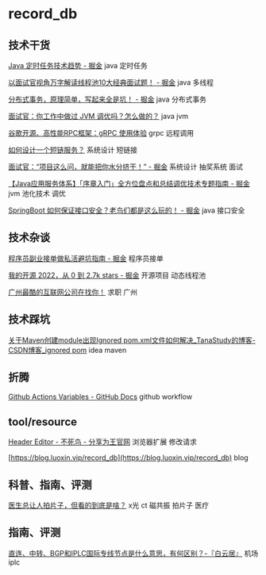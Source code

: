 # record_db

## 技术干货
[Java 定时任务技术趋势 - 掘金](https://juejin.cn/post/7127551400824799263)    java 定时任务

[以面试官视角万字解读线程池10大经典面试题！ - 掘金](https://juejin.cn/post/7137186083074703391)    java 多线程

[分布式事务，原理简单，写起来全是坑！ - 掘金](https://juejin.cn/post/7110762693732089886)    java 分布式事务

[面试官：你工作中做过 JVM 调优吗？怎么做的？](http://mp.weixin.qq.com/s?__biz=MzAwMTk4NjM1MA==&mid=2247509537&idx=1&sn=a114f2ae33c62cabdf0097a3ba7eacd1&chksm=9ad3bc60ada43576d24fa233fba0012ecd6528f347a69ca459357f9f25104d5cb4b570050cbb&mpshare=1&scene=23&srcid=1008rqDyDZTPs4l9Xvq000xr&sharer_sharetime=1675701393964&sharer_shareid=165d672b1d816e8d8948659a2949584f#rd)    java jvm

[谷歌开源、高性能RPC框架：gRPC 使用体验](http://mp.weixin.qq.com/s?__biz=MjM5ODYwMjI2MA==&mid=2649775909&idx=1&sn=59f293638c0a99eb543cc22dd2667403&chksm=becccc5e89bb4548bfa33f6686bcedc67325d0bb7f828e26a7a3b8da1a837ba9d7d98449a64b&mpshare=1&scene=23&srcid=0207xTh1cMDe52roIZHVq4BI&sharer_sharetime=1675779912011&sharer_shareid=165d672b1d816e8d8948659a2949584f#rd)    grpc 远程调用

[如何设计一个短链服务？](http://mp.weixin.qq.com/s?__biz=MzkwNjMwMTgzMQ==&mid=2247498211&idx=1&sn=8200f9b4a36f816aef78bd3c3a300997&chksm=c0e8210bf79fa81dea386078e0d0c120d8ee51800cde119a5f216e0a9df3d0c24deba5f45b82&mpshare=1&scene=23&srcid=0924VcnqEMyy9rO2e5Zi3Be6&sharer_sharetime=1675784604361&sharer_shareid=165d672b1d816e8d8948659a2949584f#rd)    系统设计 短链接

[面试官：“项目这么问，就能把你水分挤干！” - 掘金](https://juejin.cn/post/7196698315835064376)    系统设计 抽奖系统 面试

[【Java应用服务体系】「序章入门」全方位盘点和总结调优技术专题指南 - 掘金](https://juejin.cn/post/7190764134521110588)    jvm 池化技术 调优

[SpringBoot 如何保证接口安全？老鸟们都是这么玩的！ - 掘金](https://juejin.cn/post/7195355046065176631)    java 接口安全

## 技术杂谈
[程序员副业接单做私活避坑指南 - 掘金](https://juejin.cn/post/7195085041456644154)    程序员接单

[我的开源 2022，从 0 到 2.7k stars - 掘金](https://juejin.cn/post/7189878373542281274)    开源项目 动态线程池

[广州最酷的互联网公司在找你！](http://mp.weixin.qq.com/s?__biz=Mzg4NjUxMzg5MA==&mid=2247489050&idx=1&sn=38b9e625359c8c29765bf7b6b9b38dbb&chksm=cf99df97f8ee5681c05867067ea86e008de2b5e50dd851633f78a82110366902f657e560c3c4&mpshare=1&scene=23&srcid=0307ZLIhJ1JUywnMzJ3Hw28U&sharer_sharetime=1676054618804&sharer_shareid=165d672b1d816e8d8948659a2949584f#rd)    求职 广州

## 技术踩坑
[关于Maven创建module出现Ignored pom.xml文件如何解决_TanaStudy的博客-CSDN博客_ignored pom](https://blog.csdn.net/weixin_43901865/article/details/112596443)    idea maven

## 折腾
[Github Actions Variables - GitHub Docs](https://docs.github.com/en/actions/learn-github-actions/variables)    github workflow

## tool/resource
[Header Editor - 不死鸟 - 分享为王官网](https://iui.su/1927/)    浏览器扩展 修改请求

[https://blog.luoxin.vip/record_db](https://blog.luoxin.vip/record_db)    blog

## 科普、指南、评测
[医生总让人拍片子，但看的到底是啥？](http://mp.weixin.qq.com/s?__biz=MjA1ODMxMDQwMQ==&mid=2657805626&idx=1&sn=db60144f3c01de3ae866ea1c1700b247&chksm=490ee1547e7968420c9acd4796d3e7fbdf8807104e2c070c1fd79317552a19198aad8c74b3d4&mpshare=1&scene=23&srcid=1029bBkivwJCAVpbtYFZWVxR&sharer_sharetime=1675783387981&sharer_shareid=165d672b1d816e8d8948659a2949584f#rd)    x光 ct 磁共振 拍片子 医疗

## 指南、评测
[直连、中转、BGP和IPLC国际专线节点是什么意思，有何区别？-『白云居』](https://baiyunju.cc/9413)    机场 iplc

